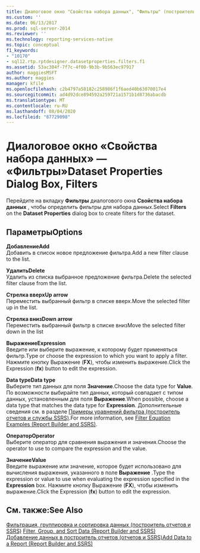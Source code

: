 ```yaml
---
title: Диалоговое окно "Свойства набора данных", "Фильтры" (построитель отчетов) | Документация Майкрософт
ms.custom: ''
ms.date: 06/13/2017
ms.prod: sql-server-2014
ms.reviewer: ''
ms.technology: reporting-services-native
ms.topic: conceptual
f1_keywords:
- "10170"
- sql12.rtp.rptdesigner.datasetproperties.filters.f1
ms.assetid: 53ac304f-7f7c-4f00-9b3b-9b563ec97917
author: maggiesMSFT
ms.author: maggies
manager: kfile
ms.openlocfilehash: c2b4797a58182c258986f1f6aed40b63070017e4
ms.sourcegitcommit: ad4d92dce894592a259721a1571b1d8736abacdb
ms.translationtype: MT
ms.contentlocale: ru-RU
ms.lasthandoff: 08/04/2020
ms.locfileid: "87729098"
---
```

# <a name="dataset-properties-dialog-box-filters"></a><span data-ttu-id="049cb-102">Диалоговое окно «Свойства набора данных» — «Фильтры»</span><span class="sxs-lookup"><span data-stu-id="049cb-102">Dataset Properties Dialog Box, Filters</span></span>
  <span data-ttu-id="049cb-103">Перейдите на вкладку **Фильтры** диалогового окна **Свойства набора данных** , чтобы определить фильтры для набора данных.</span><span class="sxs-lookup"><span data-stu-id="049cb-103">Select **Filters** on the **Dataset Properties** dialog box to create filters for the dataset.</span></span>  
  
## <a name="options"></a><span data-ttu-id="049cb-104">Параметры</span><span class="sxs-lookup"><span data-stu-id="049cb-104">Options</span></span>  
 <span data-ttu-id="049cb-105">**Добавление**</span><span class="sxs-lookup"><span data-stu-id="049cb-105">**Add**</span></span>  
 <span data-ttu-id="049cb-106">Добавить в список новое предложение фильтра.</span><span class="sxs-lookup"><span data-stu-id="049cb-106">Add a new filter clause to the list.</span></span>  
  
 <span data-ttu-id="049cb-107">**Удалить**</span><span class="sxs-lookup"><span data-stu-id="049cb-107">**Delete**</span></span>  
 <span data-ttu-id="049cb-108">Удалить из списка выбранное предложение фильтра.</span><span class="sxs-lookup"><span data-stu-id="049cb-108">Delete the selected filter clause from the list.</span></span>  
  
 <span data-ttu-id="049cb-109">**Стрелка вверх**</span><span class="sxs-lookup"><span data-stu-id="049cb-109">**Up arrow**</span></span>  
 <span data-ttu-id="049cb-110">Переместить выбранный фильтр в списке вверх.</span><span class="sxs-lookup"><span data-stu-id="049cb-110">Move the selected filter up in the list.</span></span>  
  
 <span data-ttu-id="049cb-111">**Стрелка вниз**</span><span class="sxs-lookup"><span data-stu-id="049cb-111">**Down arrow**</span></span>  
 <span data-ttu-id="049cb-112">Переместить выбранный фильтр в списке вниз</span><span class="sxs-lookup"><span data-stu-id="049cb-112">Move the selected filter down in the list</span></span>  
  
 <span data-ttu-id="049cb-113">**Выражение**</span><span class="sxs-lookup"><span data-stu-id="049cb-113">**Expression**</span></span>  
 <span data-ttu-id="049cb-114">Введите или выберите выражение, к которому будет применяться фильтр.</span><span class="sxs-lookup"><span data-stu-id="049cb-114">Type or choose the expression to which you want to apply a filter.</span></span> <span data-ttu-id="049cb-115">Нажмите кнопку Выражение (**FX**), чтобы изменить выражение.</span><span class="sxs-lookup"><span data-stu-id="049cb-115">Click the Expression (**fx**) button to edit the expression.</span></span>  
  
 <span data-ttu-id="049cb-116">**Data type**</span><span class="sxs-lookup"><span data-stu-id="049cb-116">**Data type**</span></span>  
 <span data-ttu-id="049cb-117">Выберите тип данных для поля **Значение**.</span><span class="sxs-lookup"><span data-stu-id="049cb-117">Choose the data type for **Value**.</span></span> <span data-ttu-id="049cb-118">По возможности выбирайте тип данных, который совпадает с типом данных, установленным для поля **Выражение**.</span><span class="sxs-lookup"><span data-stu-id="049cb-118">When possible, choose a data type that matches the data type for **Expression**.</span></span> <span data-ttu-id="049cb-119">Дополнительные сведения см. в разделе [Примеры уравнений фильтра (построитель отчетов и службы SSRS)](../report-design/filter-equation-examples-report-builder-and-ssrs.md).</span><span class="sxs-lookup"><span data-stu-id="049cb-119">For more information, see [Filter Equation Examples &#40;Report Builder and SSRS&#41;](../report-design/filter-equation-examples-report-builder-and-ssrs.md).</span></span>  
  
 <span data-ttu-id="049cb-120">**Оператор**</span><span class="sxs-lookup"><span data-stu-id="049cb-120">**Operator**</span></span>  
 <span data-ttu-id="049cb-121">Выберите оператор для сравнения выражения и значения.</span><span class="sxs-lookup"><span data-stu-id="049cb-121">Choose the operator to use to compare the expression and the value.</span></span>  
  
 <span data-ttu-id="049cb-122">**Значение**</span><span class="sxs-lookup"><span data-stu-id="049cb-122">**Value**</span></span>  
 <span data-ttu-id="049cb-123">Введите выражение или значение, которое будет использовано для вычисления выражения, указанного в поле **Выражение** .</span><span class="sxs-lookup"><span data-stu-id="049cb-123">Type the expression or value to use when evaluating the expression specified in the **Expression** box.</span></span> <span data-ttu-id="049cb-124">Нажмите кнопку Выражение (**FX**), чтобы изменить выражение.</span><span class="sxs-lookup"><span data-stu-id="049cb-124">Click the Expression (**fx**) button to edit the expression.</span></span>  
  
## <a name="see-also"></a><span data-ttu-id="049cb-125">См. также:</span><span class="sxs-lookup"><span data-stu-id="049cb-125">See Also</span></span>  
 <span data-ttu-id="049cb-126">[Фильтрация, группировка и сортировка данных &#40;построитель отчетов и SSRS&#41;](../report-design/filter-group-and-sort-data-report-builder-and-ssrs.md) </span><span class="sxs-lookup"><span data-stu-id="049cb-126">[Filter, Group, and Sort Data &#40;Report Builder and SSRS&#41;](../report-design/filter-group-and-sort-data-report-builder-and-ssrs.md) </span></span>  
 [<span data-ttu-id="049cb-127">Добавление данных в построитель отчетов &#40;отчетов и SSRS&#41;</span><span class="sxs-lookup"><span data-stu-id="049cb-127">Add Data to a Report &#40;Report Builder and SSRS&#41;</span></span>](report-datasets-ssrs.md)  
  
  
